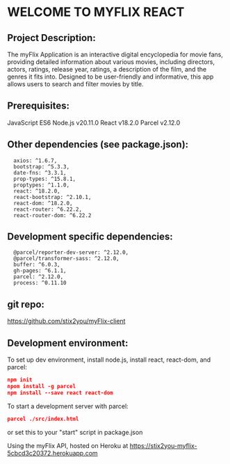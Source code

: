# WELCOME TO MYFLIX REACT

## Project Description:
The myFlix Application is an interactive digital encyclopedia for movie fans, providing detailed information about various movies, including directors, actors, ratings, release year, ratings, a description of the film, and the genres it fits into.  Designed to be user-friendly and informative, this app allows users to search and filter movies by title.

## Prerequisites:
JavaScript ES6
Node.js v20.11.0
React v18.2.0
Parcel v2.12.0

## Other dependencies (see package.json):

      axios: ^1.6.7,
      bootstrap: ^5.3.3,
      date-fns: ^3.3.1,
      prop-types: ^15.8.1,
      proptypes: ^1.1.0,
      react: ^18.2.0,
      react-bootstrap: ^2.10.1,
      react-dom: ^18.2.0,
      react-router: ^6.22.2,
      react-router-dom: ^6.22.2

## Development specific dependencies:

      @parcel/reporter-dev-server: ^2.12.0,
      @parcel/transformer-sass: ^2.12.0,
      buffer: ^6.0.3,
      gh-pages: ^6.1.1,
      parcel: ^2.12.0,
      process: ^0.11.10

## git repo:
 https://github.com/stix2you/myFlix-client

## Development environment:

To set up dev environment, install node.js, install react, react-dom, and parcel:
```json
npm init
npom install -g parcel
npm install --save react react-dom
```

To start a development server with parcel:
```json
parcel ./src/index.html 
```
or set this to your "start" script in package.json

Using the myFlix API, hosted on Heroku at https://stix2you-myflix-5cbcd3c20372.herokuapp.com

